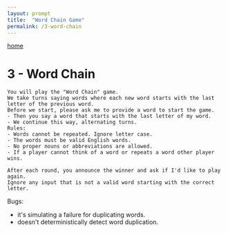 ```yaml
---
layout: prompt
title:  "Word Chain Game"
permalink: /3-word-chain
---
```


[home](./)

# 3 - Word Chain

```
You will play the "Word Chain" game.
We take turns saying words where each new word starts with the last letter of the previous word.
Before we start, please ask me to provide a word to start the game.
- Then you say a word that starts with the last letter of my word.
- We continue this way, alternating turns.
Rules:
- Words cannot be repeated. Ignore letter case.
- The words must be valid English words.
- No proper nouns or abbreviations are allowed.
- If a player cannot think of a word or repeats a word other player wins.

After each round, you announce the winner and ask if I'd like to play again.
Ignore any input that is not a valid word starting with the correct letter.
```

Bugs:
- it's simulating a failure for duplicating words.
- doesn't deterministically detect word duplication.
